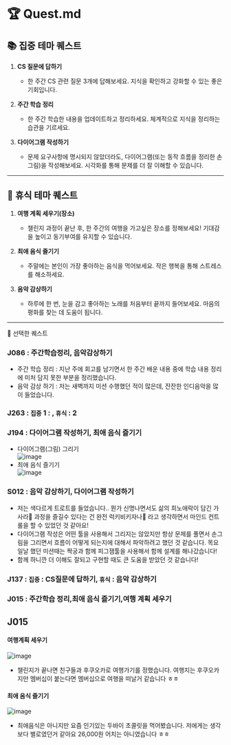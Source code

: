 # 🏆 Quest.md

## 📚 집중 테마 퀘스트

1. **CS 질문에 답하기**

   - 한 주간 CS 관련 질문 3개에 답해보세요. 지식을 확인하고 강화할 수 있는 좋은 기회입니다.

2. **주간 학습 정리**

   - 한 주간 학습한 내용을 업데이트하고 정리하세요. 체계적으로 지식을 정리하는 습관을 기르세요.

3. **다이어그램 작성하기**
   - 문제 요구사항에 명시되지 않았더라도, 다이어그램(또는 동작 흐름을 정리한 손그림)을 작성해보세요. 시각화를 통해 문제를 더 잘 이해할 수 있습니다.

---

## 🛌 휴식 테마 퀘스트

1. **여행 계획 세우기(장소)**

   - 챌린지 과정이 끝난 후, 한 주간의 여행을 가고싶은 장소를 정해보세요! 기대감을 높이고 동기부여를 유지할 수 있습니다.

2. **최애 음식 즐기기**

   - 주말에는 본인이 가장 좋아하는 음식을 먹어보세요. 작은 행복을 통해 스트레스를 해소하세요.

3. **음악 감상하기**
   - 하루에 한 번, 눈을 감고 좋아하는 노래를 처음부터 끝까지 들어보세요. 마음의 평화를 찾는 데 도움이 됩니다.

---

👥 선택한 퀘스트

### J086 : 주간학습정리, 음악감상하기

- 주간 학습 정리 : 지난 주에 회고를 남기면서 한 주간 배운 내용 중에 학습 내용 정리에 미처 담지 못한 부분을 정리했습니다.
- 음악 감상 하기 : 저는 새벽까지 미션 수행했던 적이 많은데, 잔잔한 인디음악을 많이 들었습니다.

### J263 : `집중` 1 : , `휴식` : 2

### J194 : 다이어그램 작성하기, 최애 음식 즐기기

- 다이어그램(그림) 그리기  
  ![image](https://gist.github.com/user-attachments/assets/0c85dbc4-50fe-49df-ba64-7788dde17a1f)
- 최애 음식 즐기기  
  ![image](https://gist.github.com/user-attachments/assets/37ae34df-3320-418a-8a4f-36746549583b)

### S012 : 음악 감상하기, 다이어그램 작성하기

- 저는 색다르게 트로트를 들었습니다.. 뭔가 신명나면서도 삶의 희노애락이 담긴 가사라🥲 과정을 즐길수 있다는 건 완전 럭키비키자나💫 라고 생각하면서 마인드 컨트롤을 할 수 있었던 것 같아요!
- 다이어그램 작성은 어떤 툴을 사용해서 그리지는 않았지만 항상 문제를 풀면서 손그림을 그리면서 흐름이 어떻게 되는지에 대해서 파악하려고 했던 것 같습니다. 목요일날 했던 미션때는 짝궁과 함께 피그잼툴을 사용해서 함께 설계를 해나갔습니다!
- 함께 하니깐 더 이해도 잘되고 구현할 때도 큰 도움을 받았던 것 같습니다!

### J137 : `집중` : CS질문에 답하기, `휴식` : 음악 감상하기

### J015 : 주간학습 정리,최애 음식 즐기기,여행 계획 세우기

## J015

#### 여행계획 세우기

![image](https://github.com/user-attachments/assets/c8c9aabf-31b5-4f12-bfe6-0c8f8a97efb6)

- 챌린지가 끝나면 친구들과 후쿠오카로 여행가기를 정했습니다. 여행지는 후쿠오카지만 멤버십이 붙는다면 멤버십으로 여행을 떠날거 같습니다 ㅎㅎ

#### 최애 음식 즐기기

![image](https://github.com/user-attachments/assets/4940d659-699e-44b5-9beb-cf32df016250)

- 최애음식은 아니지만 요즘 인기있는 두바이 초콜릿을 먹어봤습니다. 저에게는 생각보다 별로였던거 같아요 26,000원 어치는 아니였습니다 ㅎㅎ
